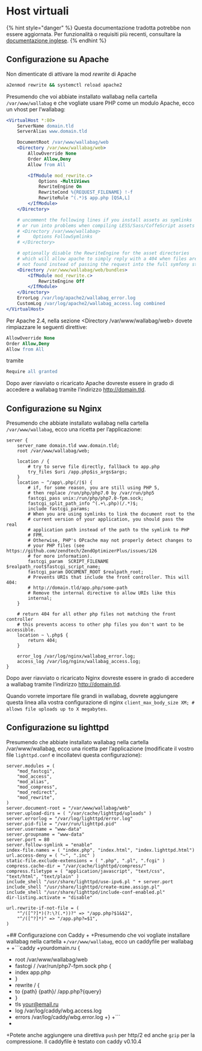 # Host virtuali

{% hint style="danger" %}
Questa documentazione tradotta potrebbe non essere aggiornata. Per funzionalità o requisiti più recenti, consultare la [documentazione inglese](https://doc.wallabag.org/en/).
{% endhint %}

## Configurazione su Apache

Non dimenticate di attivare la mod *rewrite* di Apache

```bash
a2enmod rewrite && systemctl reload apache2
```

Presumendo che voi abbiate installato wallabag nella cartella
`/var/www/wallabag` e che vogliate usare PHP come un modulo Apache, ecco
un vhost per l’wallabag:

```apache
<VirtualHost *:80>
    ServerName domain.tld
    ServerAlias www.domain.tld

    DocumentRoot /var/www/wallabag/web
    <Directory /var/www/wallabag/web>
        AllowOverride None
        Order Allow,Deny
        Allow from All

        <IfModule mod_rewrite.c>
            Options -MultiViews
            RewriteEngine On
            RewriteCond %{REQUEST_FILENAME} !-f
            RewriteRule ^(.*)$ app.php [QSA,L]
        </IfModule>
    </Directory>

    # uncomment the following lines if you install assets as symlinks
    # or run into problems when compiling LESS/Sass/CoffeScript assets
    # <Directory /var/www/wallabag>
    #     Options FollowSymlinks
    # </Directory>

    # optionally disable the RewriteEngine for the asset directories
    # which will allow apache to simply reply with a 404 when files are
    # not found instead of passing the request into the full symfony stack
    <Directory /var/www/wallabag/web/bundles>
        <IfModule mod_rewrite.c>
            RewriteEngine Off
        </IfModule>
    </Directory>
    ErrorLog /var/log/apache2/wallabag_error.log
    CustomLog /var/log/apache2/wallabag_access.log combined
</VirtualHost>
```

Per Apache 2.4, nella sezione &lt;Directory /var/www/wallabag/web&gt;
dovete rimpiazzare le seguenti direttive:

```apache
AllowOverride None
Order Allow,Deny
Allow from All
```

tramite

```apache
Require all granted
```

Dopo aver riavviato o ricaricato Apache dovreste essere in grado di
accedere a wallabag tramite l’indirizzo <http://domain.tld>.

## Configurazione su Nginx

Presumendo che abbiate installato wallabag nella cartella
`/var/www/wallabag`, ecco una ricetta per l’applicazione:

```nginx
server {
    server_name domain.tld www.domain.tld;
    root /var/www/wallabag/web;

    location / {
        # try to serve file directly, fallback to app.php
        try_files $uri /app.php$is_args$args;
    }
    location ~ ^/app\.php(/|$) {
        # if, for some reason, you are still using PHP 5,
        # then replace /run/php/php7.0 by /var/run/php5
        fastcgi_pass unix:/run/php/php7.0-fpm.sock;
        fastcgi_split_path_info ^(.+\.php)(/.*)$;
        include fastcgi_params;
        # When you are using symlinks to link the document root to the
        # current version of your application, you should pass the real
        # application path instead of the path to the symlink to PHP
        # FPM.
        # Otherwise, PHP's OPcache may not properly detect changes to
        # your PHP files (see https://github.com/zendtech/ZendOptimizerPlus/issues/126
        # for more information).
        fastcgi_param  SCRIPT_FILENAME  $realpath_root$fastcgi_script_name;
        fastcgi_param DOCUMENT_ROOT $realpath_root;
        # Prevents URIs that include the front controller. This will 404:
        # http://domain.tld/app.php/some-path
        # Remove the internal directive to allow URIs like this
        internal;
    }

    # return 404 for all other php files not matching the front controller
    # this prevents access to other php files you don't want to be accessible.
    location ~ \.php$ {
        return 404;
    }

    error_log /var/log/nginx/wallabag_error.log;
    access_log /var/log/nginx/wallabag_access.log;
}
```

Dopo aver riavviato o ricaricato Nginx dovreste essere in grado di
accedere a wallabag tramite l’indirizzo <http://domain.tld>.

Quando vorrete importare file grandi in wallabag, dovrete aggiungere questa linea alla vostra configurazione di nginx
`client_max_body_size XM; # allows file uploads up to X megabytes`.

## Configurazione su lighttpd

Presumendo che abbiate installato wallabag nella cartella
/var/www/wallabag, ecco una ricetta per l’applicazione (modificate il
vostro file `lighttpd.conf` e incollatevi questa configurazione):

```lighttpd
server.modules = (
    "mod_fastcgi",
    "mod_access",
    "mod_alias",
    "mod_compress",
    "mod_redirect",
    "mod_rewrite",
)
server.document-root = "/var/www/wallabag/web"
server.upload-dirs = ( "/var/cache/lighttpd/uploads" )
server.errorlog = "/var/log/lighttpd/error.log"
server.pid-file = "/var/run/lighttpd.pid"
server.username = "www-data"
server.groupname = "www-data"
server.port = 80
server.follow-symlink = "enable"
index-file.names = ( "index.php", "index.html", "index.lighttpd.html")
url.access-deny = ( "~", ".inc" )
static-file.exclude-extensions = ( ".php", ".pl", ".fcgi" )
compress.cache-dir = "/var/cache/lighttpd/compress/"
compress.filetype = ( "application/javascript", "text/css", "text/html", "text/plain" )
include_shell "/usr/share/lighttpd/use-ipv6.pl " + server.port
include_shell "/usr/share/lighttpd/create-mime.assign.pl"
include_shell "/usr/share/lighttpd/include-conf-enabled.pl"
dir-listing.activate = "disable"

url.rewrite-if-not-file = (
    "^/([^?]*)(?:\?(.*))?" => "/app.php?$1&$2",
    "^/([^?]*)" => "/app.php?=$1",
)
```

+## Configurazione con Caddy
 +
 +Presumendo che voi vogliate installare wallabag nella cartella
 +`/var/www/wallabag`, ecco un caddyfile per wallabag
 +
 +```caddy
 +yourdomain.ru {
 +  root /var/www/wallabag/web
 +  fastcgi / /var/run/php7-fpm.sock php {
 +    index app.php
 +  }
 +  rewrite / {
 +    to {path} {path}/ /app.php?{query}
 +  }
 +  tls your@email.ru
 +  log /var/log/caddy/wbg.access.log
 +  errors /var/log/caddy/wbg.error.log
 +}
 +```
 +
 +Potete anche aggiungere una direttiva `push` per http/2 ed anche `gzip` per la compressione. Il caddyfile è testato con caddy v0.10.4
